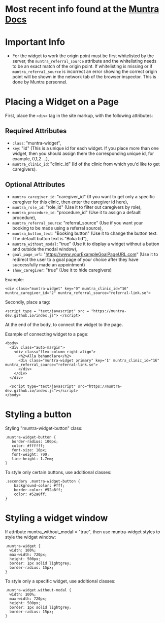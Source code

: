 # Most recent info found at the [Muntra Docs](https://muntra-dev.github.io/muntra-docs)

# Important Info
- For the widget to work the origin point must be first whitelisted by the server, the `muntra_referral_source` attribute and the whitelisting needs to be an exact match of the origin point. If whitelisting is missing or if `muntra_referral_source` is incorrect an error showing the correct origin point will be shown in the network tab of the browser inspector. This is done by Muntra personnel.

# Placing a Widget on a Page

First, place the `<div>` tag in the site markup, with the following attributes:

## Required Attributes

- `class`: "muntra-widget",
- `key`: "id" (This is a unique id for each widget. If you place more than one widget, then you should assign them the corresponding unique id, for example, 0,1,2 ...),
- `muntra_clinic_id`: "clinic_id" (Id of the clinic from which you'd like to get caregivers).

## Optional Attributes

- `muntra_caregiver_id`: "caregiver_id" (If you want to get only a specific caregiver for this clinic, then enter the caregiver id here),
- `muntra_role_id`: "role_id" (Use it to filter out caregivers by role),
- `muntra_procedure_id`: "procedure_id" (Use it to assign a default procedure),
- `muntra_referral_source`: "referral_source" (Use if you want your booking to be made using a referral source),
- `muntra_button_text`: "Booking button" (Use it to change the button text. The default button text is "Boka tid"),
- `muntra_without_modal`: "true" (Use it to display a widget without a button and outside the modal window),
- `goal_page_url`: "https://www.yourExampleGoalPageURL.com" (Use it to redirect the user to a goal page of your choice after they have successfully made an appointment)
- `show_caregiver`: "true" (Use it to hide caregivers)

Example:

```
<div class="muntra-widget" key="0" muntra_clinic_id="16" muntra_caregiver_id="2" muntra_referral_source="referral-link.se">
```

Secondly, place a tag:

```
<script type = "text/javascript" src = "https://muntra-dev.github.io/index.js"> </script>
```

At the end of the body, to connect the widget to the page.

Example of connecting widget to a page:

```
<body>
  <div class="auto-margin">
    <div class="flex-column right-align">
      <h2>Alla behandlare</h2>
      <div class="muntra-widget primary" key='1' muntra_clinic_id="16" muntra_referral_source="referral-link.se">
      </div>
    </div>
  </div>

  <script type="text/javascript" src="https://muntra-dev.github.io/index.js"></script>
</body>
```

# Styling a button

Styling "muntra-widget-button" class:

```
.muntra-widget-button {
   border-radius: 100px;
   color: #ffffff;
   font-size: 18px;
   font-weight: 700;
   line-height: 1.7em;
}
```

To style only certain buttons, use additional classes:

```
.secondary .muntra-widget-button {
    background-color: #fff;
    border-color: #52a8ff;
    color: #52a8ff;
}
```

# Styling a widget window

If attribute muntra_without_modal = "true", then use muntra-widget styles to style the widget window:

```
.muntra-widget {
  width: 100%;
  max-width: 720px;
  height: 500px;
  border: 1px solid lightgrey;
  border-radius: 15px;
}
```

To style only a specific widget, use additional classes:

```
.muntra-widget.without-modal {
  width: 100%;
  max-width: 720px;
  height: 500px;
  border: 1px solid lightgrey;
  border-radius: 15px;
}
```

